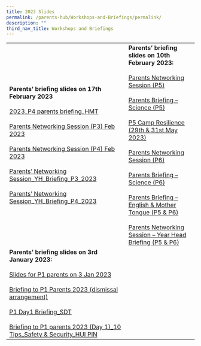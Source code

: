 ```yaml
---
title: 2023 Slides
permalink: /parents-hub/Workshops-and-Briefings/permalink/
description: ""
third_nav_title: Workshops and Briefings
---
```

|                                                                                                                                                                                                                                                                                                   |                                                                                                                                                                                                                                                                                                                                                                                                     |
|---------------------------------------------------------------------------------------------------------------------------------------------------------------------------------------------------------------------------------------------------------------------------------------------------|-----------------------------------------------------------------------------------------------------------------------------------------------------------------------------------------------------------------------------------------------------------------------------------------------------------------------------------------------------------------------------------------------------|
|  **Parents’ briefing slides on 17th February 2023**<br><br>[2023_P4 parents briefing_HMT](/files/2023_P4-parents-briefing_HMT.pdf)<br><br>[Parents Networking Session (P3) Feb 2023](/files/Parents-Networking-Session-P3-Feb-2023.pdf)<br><br>[Parents Networking Session (P4) Feb 2023](/files/Parents-Networking-Session-P4-Feb-2023.pdf)<br><br>[Parents’ Networking Session_YH_Briefing_P3_2023](/files/Parents-Networking-Session_YH_Briefing_P3_2023.pdf)<br><br>[Parents’ Networking Session_YH_Briefing_P4_2023](/files/Parents-Networking-Session_YH_Briefing_P4_2023.pdf) |**Parents’ briefing slides on 10th February 2023:**<br><br>[Parents Networking Session (P5)](/files/Parents-Networking-Session-P5-10-Feb-2023-P.pdf)<br><br>[Parents Briefing – Science (P5)](/files/P5-Parents-briefing-Science-2023.pdf)<br><br>[P5 Camp Resilience (29th & 31st May 2023)](/files/PRIMARY-5-Camp-Resilience.pdf)<br><br>[Parents Networking Session (P6)](/files/Parents-Networking-Session-P6-10-Feb-2023-P.pdf)<br><br>[Parents Briefing – Science (P6)](/files/P6-Parents-briefing-Science-2023.pdf)<br><br>[Parents Briefing – English & Mother Tongue (P5 & P6)](/files/P5-P6-Slides-for-Parents-_-EL-MT-Languages_2023.pdf)<br><br>[Parents Networking Session – Year Head Briefing (P5 & P6)](/files/Parents-Networking-Session_YH_Briefing_2023-P56.pdf)                                                                                                                                                                                                                                                                                                                              |
|                    **Parents’ briefing slides on 3rd January 2023:**<br><br>[Slides for P1 parents on 3 Jan 2023](/files/Slides-for-P1-parents-on-3-Jan-2023.pdf)<br><br>[Briefing to P1 Parents 2023 (dismissal arrangement)](/files/Briefing-to-P1-Parents-2023-dismissal-arrangement.pdf)<br><br>[P1 Day1 Briefing_SDT](/files/P1-Day1-Briefing_SDT.pdf)<br><br>[Briefing to P1 parents 2023 (Day 1)_10 Tips_Safety & Security_HUI PIN](/files/Briefing-to-P1-parents-2023-Day-1_10-Tips_Safety-Security_HUI-PIN.pdf)                   |